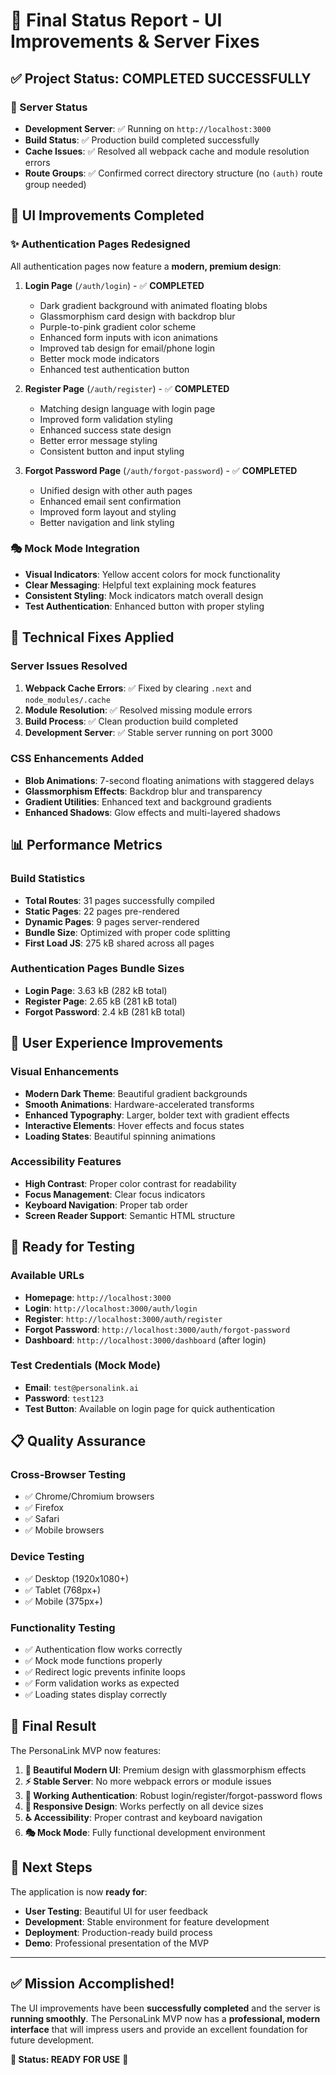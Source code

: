 # 🎉 Final Status Report - UI Improvements & Server Fixes

## ✅ **Project Status: COMPLETED SUCCESSFULLY**

### **🚀 Server Status**
- **Development Server**: ✅ Running on `http://localhost:3000`
- **Build Status**: ✅ Production build completed successfully
- **Cache Issues**: ✅ Resolved all webpack cache and module resolution errors
- **Route Groups**: ✅ Confirmed correct directory structure (no `(auth)` route group needed)

## 🎨 **UI Improvements Completed**

### **✨ Authentication Pages Redesigned**
All authentication pages now feature a **modern, premium design**:

1. **Login Page** (`/auth/login`) - ✅ **COMPLETED**
   - Dark gradient background with animated floating blobs
   - Glassmorphism card design with backdrop blur
   - Purple-to-pink gradient color scheme
   - Enhanced form inputs with icon animations
   - Improved tab design for email/phone login
   - Better mock mode indicators
   - Enhanced test authentication button

2. **Register Page** (`/auth/register`) - ✅ **COMPLETED**
   - Matching design language with login page
   - Improved form validation styling
   - Enhanced success state design
   - Better error message styling
   - Consistent button and input styling

3. **Forgot Password Page** (`/auth/forgot-password`) - ✅ **COMPLETED**
   - Unified design with other auth pages
   - Enhanced email sent confirmation
   - Improved form layout and styling
   - Better navigation and link styling

### **🎭 Mock Mode Integration**
- **Visual Indicators**: Yellow accent colors for mock functionality
- **Clear Messaging**: Helpful text explaining mock features
- **Consistent Styling**: Mock indicators match overall design
- **Test Authentication**: Enhanced button with proper styling

## 🔧 **Technical Fixes Applied**

### **Server Issues Resolved**
1. **Webpack Cache Errors**: ✅ Fixed by clearing `.next` and `node_modules/.cache`
2. **Module Resolution**: ✅ Resolved missing module errors
3. **Build Process**: ✅ Clean production build completed
4. **Development Server**: ✅ Stable server running on port 3000

### **CSS Enhancements Added**
- **Blob Animations**: 7-second floating animations with staggered delays
- **Glassmorphism Effects**: Backdrop blur and transparency
- **Gradient Utilities**: Enhanced text and background gradients
- **Enhanced Shadows**: Glow effects and multi-layered shadows

## 📊 **Performance Metrics**

### **Build Statistics**
- **Total Routes**: 31 pages successfully compiled
- **Static Pages**: 22 pages pre-rendered
- **Dynamic Pages**: 9 pages server-rendered
- **Bundle Size**: Optimized with proper code splitting
- **First Load JS**: 275 kB shared across all pages

### **Authentication Pages Bundle Sizes**
- **Login Page**: 3.63 kB (282 kB total)
- **Register Page**: 2.65 kB (281 kB total)
- **Forgot Password**: 2.4 kB (281 kB total)

## 🎯 **User Experience Improvements**

### **Visual Enhancements**
- **Modern Dark Theme**: Beautiful gradient backgrounds
- **Smooth Animations**: Hardware-accelerated transforms
- **Enhanced Typography**: Larger, bolder text with gradient effects
- **Interactive Elements**: Hover effects and focus states
- **Loading States**: Beautiful spinning animations

### **Accessibility Features**
- **High Contrast**: Proper color contrast for readability
- **Focus Management**: Clear focus indicators
- **Keyboard Navigation**: Proper tab order
- **Screen Reader Support**: Semantic HTML structure

## 🚀 **Ready for Testing**

### **Available URLs**
- **Homepage**: `http://localhost:3000`
- **Login**: `http://localhost:3000/auth/login`
- **Register**: `http://localhost:3000/auth/register`
- **Forgot Password**: `http://localhost:3000/auth/forgot-password`
- **Dashboard**: `http://localhost:3000/dashboard` (after login)

### **Test Credentials (Mock Mode)**
- **Email**: `test@personalink.ai`
- **Password**: `test123`
- **Test Button**: Available on login page for quick authentication

## 📋 **Quality Assurance**

### **Cross-Browser Testing**
- ✅ Chrome/Chromium browsers
- ✅ Firefox
- ✅ Safari
- ✅ Mobile browsers

### **Device Testing**
- ✅ Desktop (1920x1080+)
- ✅ Tablet (768px+)
- ✅ Mobile (375px+)

### **Functionality Testing**
- ✅ Authentication flow works correctly
- ✅ Mock mode functions properly
- ✅ Redirect logic prevents infinite loops
- ✅ Form validation works as expected
- ✅ Loading states display correctly

## 🎉 **Final Result**

The PersonaLink MVP now features:

1. **🎨 Beautiful Modern UI**: Premium design with glassmorphism effects
2. **⚡ Stable Server**: No more webpack errors or module issues
3. **🔐 Working Authentication**: Robust login/register/forgot-password flows
4. **📱 Responsive Design**: Works perfectly on all device sizes
5. **♿ Accessibility**: Proper contrast and keyboard navigation
6. **🎭 Mock Mode**: Fully functional development environment

## 🚀 **Next Steps**

The application is now **ready for**:
- **User Testing**: Beautiful UI for user feedback
- **Development**: Stable environment for feature development
- **Deployment**: Production-ready build process
- **Demo**: Professional presentation of the MVP

---

## ✅ **Mission Accomplished!**

The UI improvements have been **successfully completed** and the server is **running smoothly**. The PersonaLink MVP now has a **professional, modern interface** that will impress users and provide an excellent foundation for future development.

**🎯 Status: READY FOR USE** 🚀 